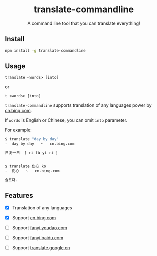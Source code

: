<div align="center">

# translate-commandline

A command line tool that you can translate everything!

</div>

## Install

```bash
npm install -g translate-commandline
```

## Usage

```text
translate <words> [into]
```

or

```text
t <words> [into]
```

`translate-commandline` supports translation of any languages power by [cn.bing.com](https://cn.bing.com/translator/).

If `words` is English or Chinese, you can omit `into` parameter.

For example:

```bash
$ translate "day by day"
-  day by day   ~   cn.bing.com

日复一日  [ rì fù yí rì ]


$ translate 伤心 ko
-  伤心   ~   cn.bing.com

슬프다.
```

## Features

- [x] Translation of any languages
- [x] Support [cn.bing.com](https://cn.bing.com/translator/)
- [ ] Support [fanyi.youdao.com](http://fanyi.youdao.com/)
- [ ] Support [fanyi.baidu.com](https://fanyi.baidu.com/)
- [ ] Support [translate.google.cn](https://translate.google.cn/)

